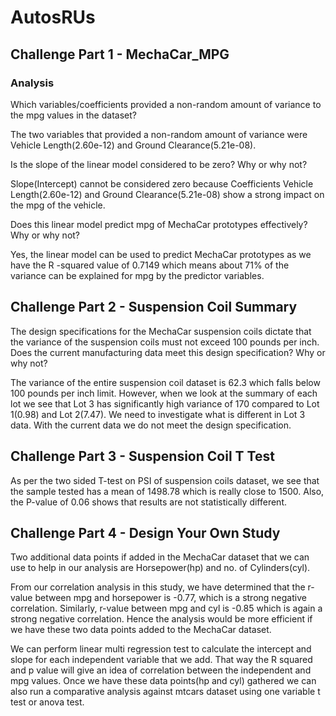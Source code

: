 # AutosRUs

## Challenge Part 1 - MechaCar_MPG
  
### Analysis
  
Which variables/coefficients provided a non-random amount of variance to the mpg values in the dataset?
  
The two variables that provided a non-random amount of variance were Vehicle Length(2.60e-12) and Ground Clearance(5.21e-08).
  
Is the slope of the linear model considered to be zero? Why or why not?
  
Slope(Intercept) cannot be considered zero because Coefficients Vehicle Length(2.60e-12) and Ground Clearance(5.21e-08) show a strong impact on the mpg of the vehicle.
  
Does this linear model predict mpg of MechaCar prototypes effectively? Why or why not?
  
Yes, the linear model can be used to predict MechaCar prototypes as we have the R -squared value of 0.7149 which means about 71% of the variance can be explained for mpg by the predictor variables.
  
## Challenge Part 2 - Suspension Coil Summary
  
The design specifications for the MechaCar suspension coils dictate that the variance of the suspension coils must not exceed 100 pounds per inch. Does the current manufacturing data meet this design specification? Why or why not?
  
The variance of the entire suspension coil dataset is 62.3 which falls below 100 pounds per inch limit. However, when we look at the summary of each lot we see that Lot 3 has significantly high variance of 170 compared to Lot 1(0.98) and Lot 2(7.47). We need to investigate what is different in Lot 3 data. With the current data we do not meet the design specification.
  
## Challenge Part 3 - Suspension Coil T Test
  
As per the two sided T-test on PSI of suspension coils dataset, we see that the sample tested has a mean of 1498.78 which is really close to 1500. Also, the P-value of 0.06 shows that results are not statistically different.

## Challenge Part 4 - Design Your Own Study
  
Two additional data points if added in the MechaCar dataset that we can use to help in our analysis are Horsepower(hp) and no. of Cylinders(cyl).
  
From our correlation analysis in this study, we have determined that the r-value between mpg and horsepower is -0.77, which is a strong negative correlation. Similarly, r-value between mpg and cyl is -0.85 which is again a strong negative correlation. Hence the analysis would be more efficient if we have these two data points added to the MechaCar dataset.
  
We can perform linear multi regression test to calculate the intercept and slope for each independent variable that we add. That way the R squared and p value will give an idea of correlation between the independent and mpg values. Once we have these data points(hp and cyl) gathered we can also run a comparative analysis against mtcars dataset using one variable t test or anova test.
